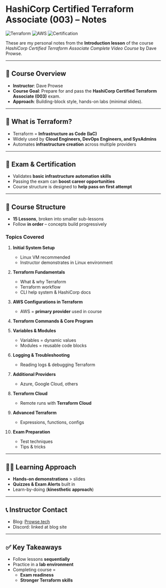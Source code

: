 # HashiCorp Certified Terraform Associate (003) – Notes  

![Terraform](https://img.shields.io/badge/Terraform-IaC-blueviolet?logo=terraform)
![AWS](https://img.shields.io/badge/Cloud-AWS-orange?logo=amazon-aws)
![Certification](https://img.shields.io/badge/Certification-Terraform%20Associate-success)

These are my personal notes from the **Introduction lesson** of the course *HashiCorp Certified Terraform Associate Complete Video Course* by Dave Prowse.  

---

## 📌 Course Overview  

- **Instructor**: Dave Prowse  
- **Course Goal**: Prepare for and pass the **HashiCorp Certified Terraform Associate (003)** exam.  
- **Approach**: Building-block style, hands-on labs (minimal slides).  

---

## 🚀 What is Terraform?  

- Terraform = **Infrastructure as Code (IaC)**  
- Widely used by **Cloud Engineers, DevOps Engineers, and SysAdmins**  
- Automates **infrastructure creation** across multiple providers  

---

## 🎯 Exam & Certification  

- Validates **basic infrastructure automation skills**  
- Passing the exam can **boost career opportunities**  
- Course structure is designed to **help pass on first attempt**  

---

## 📂 Course Structure  

- **15 Lessons**, broken into smaller sub-lessons  
- Follow **in order** – concepts build progressively  

### Topics Covered  

1. **Initial System Setup**  
   - Linux VM recommended  
   - Instructor demonstrates in Linux environment  

2. **Terraform Fundamentals**  
   - What & why Terraform  
   - Terraform workflow  
   - CLI help system & HashiCorp docs  

3. **AWS Configurations in Terraform**  
   - AWS = **primary provider** used in course  

4. **Terraform Commands & Core Program**  

5. **Variables & Modules**  
   - Variables = dynamic values  
   - Modules = reusable code blocks  

6. **Logging & Troubleshooting**  
   - Reading logs & debugging Terraform  

7. **Additional Providers**  
   - Azure, Google Cloud, others  

8. **Terraform Cloud**  
   - Remote runs with **Terraform Cloud**  

9. **Advanced Terraform**  
   - Expressions, functions, configs  

10. **Exam Preparation**  
    - Test techniques  
    - Tips & tricks  

---

## 🧑‍💻 Learning Approach  

- **Hands-on demonstrations** > slides  
- **Quizzes & Exam Alerts** built in  
- Learn-by-doing (**kinesthetic approach**)  

---

## 📞 Instructor Contact  

- Blog: [Prowse.tech](https://prowse.tech)  
- Discord: linked at blog site  

---

## ✅ Key Takeaways  

- Follow lessons **sequentially**  
- Practice in a **lab environment**  
- Completing course =  
  - **Exam readiness**  
  - **Stronger Terraform skills**  
